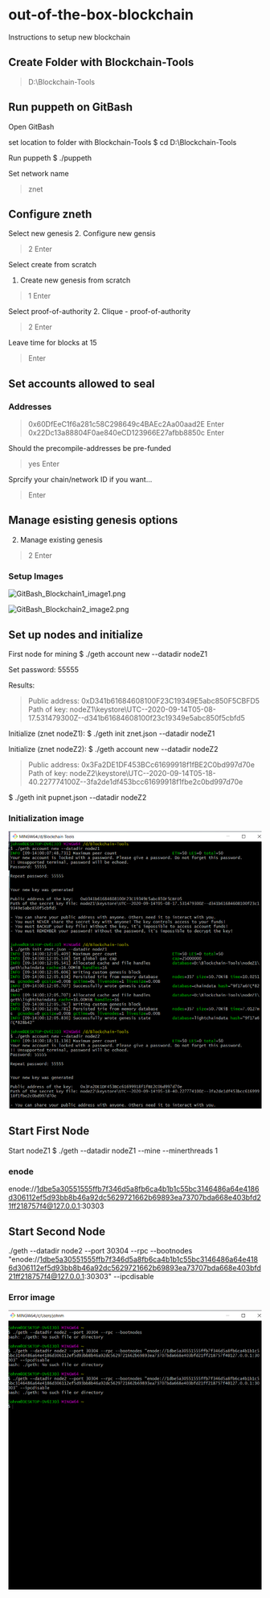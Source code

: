 # out-of-the-box-blockchain
Instructions to setup new blockchain

## Create Folder with Blockchain-Tools

> D:\Blockchain-Tools

## Run puppeth on GitBash

Open GitBash

set location to folder with Blockchain-Tools
$ cd D:\Blockchain-Tools

Run puppeth
$ ./puppeth

Set network name
> znet

## Configure zneth

Select new genesis
2. Configure new gensis
> 2
> Enter

Select create from scratch
1. Create new genesis from scratch
> 1
> Enter

Select proof-of-authority
2. Clique - proof-of-authority
> 2
> Enter

Leave time for blocks at 15
>
> Enter

## Set accounts allowed to seal

### Addresses
> 0x60DfEeC1f6a281c58C298649c4BAEc2Aa00aad2E
> Enter
> 0x22Dc13a88804F0ae840eCD123966E27afbb8850c
> Enter

Should the precompile-addresses be pre-funded
> yes
> Enter

Sprcify your chain/network ID if you want...
>
> Enter

## Manage esisting genesis options
2. Manage existing genesis
> 2
> Enter

### Setup Images

![GitBash_Blockchain1_image1.png](images/GitBash_Blockchain1_image1.png)

![GitBash_Blockchain2_image2.png](images/GitBash_Blockchain2_image2.png)

## Set up nodes and initialize

First node for mining
$ ./geth account new --datadir nodeZ1

Set password: 55555

Results:
> Public address: 0xD341b61684608100F23C19349E5abc850F5CBFD5
> Path of key: nodeZ1\keystore\UTC--2020-09-14T05-08-17.531479300Z--d341b61684608100f23c19349e5abc850f5cbfd5

Initialize (znet nodeZ1):
$ ./geth init znet.json --datadir nodeZ1

Initialize (znet nodeZ2):
$ ./geth account new --datadir nodeZ2
> Public address: 0x3Fa2DE1DF453BCc61699918f1fBE2C0bd997d70e
> Path of key: nodeZ2\keystore\UTC--2020-09-14T05-18-40.227774100Z--3fa2de1df453bcc61699918f1fbe2c0bd997d70e

$ ./geth init pupnet.json --datadir nodeZ2

### Initialization image

![Initialize.png](images/Initialize.png)

## Start First Node

Start nodeZ1
$ ./geth --datadir nodeZ1 --mine --minerthreads 1

### enode
enode://1dbe5a30551555ffb7f346d5a8fb6ca4b1b1c55bc3146486a64e4186d306112ef5d93bb8b46a92dc5629721662b69893ea73707bda668e403bfd21ff218757f4@127.0.0.1:30303

## Start Second Node
./geth --datadir node2 --port 30304 --rpc --bootnodes "enode://1dbe5a30551555ffb7f346d5a8fb6ca4b1b1c55bc3146486a64e4186d306112ef5d93bb8b46a92dc5629721662b69893ea73707bda668e403bfd21ff218757f4@127.0.0.1:30303" --ipcdisable

### Error image
![Error_image.png](images/Error_image.png)

